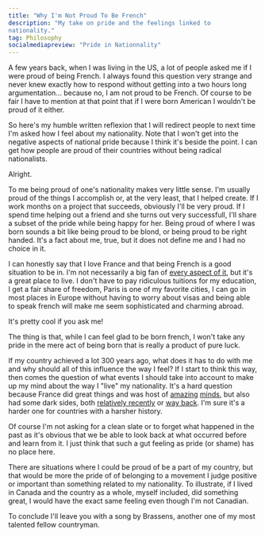 ```yaml
---
title: "Why I'm Not Proud To Be French"
description: "My take on pride and the feelings linked to
nationality."
tag: Philosophy
socialmediapreview: "Pride in Nationnality"
---
```


A few years back, when I was living in the US, a lot of people asked me if I
were proud of being French. I always found this question very strange and
never knew exactly how to respond without getting into a two hours long
argumentation... because no, I am not proud to be French.
Of course to be fair I have to mention at that point that if I were born
American I wouldn't be proud of it either.

So here's my humble written reflexion that I will redirect people to next
time I'm asked how I feel about my nationality.
Note that I won't get into the negative aspects of national pride because I think
it's beside the point. I can get how people are proud of their countries
without being radical nationalists.

Alright.

To me being proud of one's nationality makes very little sense. I'm
usually proud of the things I accomplish or, at the very least, that I helped create. If I
work months on a project that succeeds, obviously I'll be very proud. If I spend
time helping out a friend and she turns out very successfull, I'll share
a subset of the pride while being happy for her. Being proud
of where I was born sounds a bit like being proud to be blond, or being
proud to be right handed. It's a fact about me, true, but it does not
define me and I had no choice in it.

I can honestly say that I love France and that being French is a good
situation to be in. I'm not necessarily a big fan of
[every aspect of it](http://www.hadopi.fr/),
but it's a great place to live. I don't have to pay
ridiculous tuitions for my education, I get a fair share of freedom,
Paris is one of my favorite cities, I can go in most places in Europe
without having to worry about visas and being able to
speak french will make me seem sophisticated and charming abroad.

It's pretty cool if you ask me!

The thing is that, while I can feel glad to be born french, I won't take any
pride in the mere act of being born that is really a product of pure luck.

If my country achieved a lot 300 years ago, what does it has to do with
me and why should all of this influence the way I feel? If I start
to think this way, then comes the question of what
events I should take into account to make up my mind about the way
I "live" my nationality.
It's a hard question because France did great things and was host
of [amazing](http://en.wikipedia.org/wiki/Voltaire)
[minds](http://www.amazon.com/L%C3%A9tranger-Collection-Folio-French-Edition/dp/2070360024),
but also had some dark sides, both [relatively recently](http://en.wikipedia.org/wiki/Vichy_France)
or [way back](http://en.wikipedia.org/wiki/Reign_of_Terror). I'm sure
it's a harder one for countries with a harsher history.

Of course I'm not asking for a clean slate or to forget what happened in
the past as it's obvious that we be able to look back at
what occurred before and learn from it. I just think that such a gut
feeling as pride (or shame) has no place here.

There are situations where I could be proud of be a part of my country,
but that would be more the pride of of belonging to a movement I judge
positive or important than something related to my nationality.
To illustrate, if I lived in Canada and the country as a whole, myself included,
did something great, I would have the exact same feeling even though I'm not Canadian.

To conclude I'll leave you with a song by Brassens, another one of my
most talented fellow countryman.



<div style="width:560px; margin: auto">
<object width="560" height="315"><param name="movie" value="http://www.youtube.com/v/RSJmN-Mg978?version=3&amp;hl=fr_FR&amp;rel=0"></param><param name="allowFullScreen" value="true"></param><param name="allowscriptaccess" value="always"></param><embed src="http://www.youtube.com/v/RSJmN-Mg978?version=3&amp;hl=fr_FR&amp;rel=0" type="application/x-shockwave-flash" width="560" height="315" allowscriptaccess="always" allowfullscreen="true"></embed></object>
</div>
